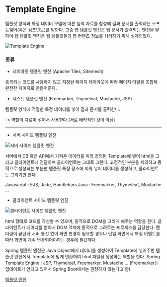 # Template Engine

템플릿 양식과 특정 데이터 모델에 따른 입력 자료를 합성해 결과 문서를 출력하는 소프트웨어(혹은 컴포넌트)를 말한다. 그중 웹 템플릿 엔진은 웹 문서가 출력되는 엔진을 말하며 웹 템플릿 엔진은 웹 템플릿들과 웹 컨텐츠 정보를 처리하기 위해 설계되었다. 

![Template Engine](https://gmlwjd9405.github.io/images/etc/template-engine-system.png)

### 종류

- 레이아웃 템플릿 엔진 (Apache Tiles, Sitemesh)

중복되는 코드를 사용하지 않고 지정된 페이지 레이아웃에 따라 페이지 타일을 조합해 완전한 페이지로 만들어준다. 

- 텍스트 템플릿 엔진 (Freemarker, Thymeleaf, Mustache, JSP)

템플릿 양식에 적절한 특정 데이터를 넣어 결과 문서를 출력한다. 

-> 역할이 다르며 섞어서 사용한다 (서로 배타적인 것이 아님)

---
- 서버 사이드 템플릿 엔진

![서버 사이드 템플릿 엔진](https://gmlwjd9405.github.io/images/etc/template-engine-server-side.png)

서버에서 DB 혹은 API에서 가져온 데이터를 미리 정의된 Template에 넣어 html을 그리고 클라이언트에 전달하며 클라이언트는 그대로 그린다.
고정적인 부분을 제외하고 동적으로 생성되는 부분만 템플릿 특정 장소에 끼워 넣어 데이터를 생성하고, 클라이언트는 그리기만 한다.

Javascript : EJS, Jade, Handlebars
Java : Freemarker, Thymeleaf, Mustache ...

- 클라이언트 사이드 템플릿 엔진

![클라이언트 사이드 템플릿 엔진](https://gmlwjd9405.github.io/images/etc/template-engine-client-side.png)

html 형태로 코드를 작성할 수 있으며, 동적으로 DOM을 그리게 해주는 역할을 한다. 클라이언트가 데이터를 받아서 DOM 객체에 동적으로 그려주는 프로세스를 담당한다. 
랜더링이 끝난뒤 서버 통신 없이 화면 변경이 필요할 경우나 단일 화면에서 특정 이벤트를 따라 화면이 계속 변경되어야하는 경우에 필요하다.


Spring 템플릿 엔진은 Java Object에서 데이터를 생성하여 Template에 넣어주면 템플릿 엔진에서 Template에 맞게 변환하여 html 파일을 생성하는 역할을 한다.
Spring Template Engine : JSP, Thymeleaf, Freemarker, Mustache ...
(Freemarker는 업데이트가 안되고 있어서 Spring Boot에서는 권장하지 않는다고 함)

[템플릿 엔진](https://gmlwjd9405.github.io/2018/12/21/template-engine.html)
